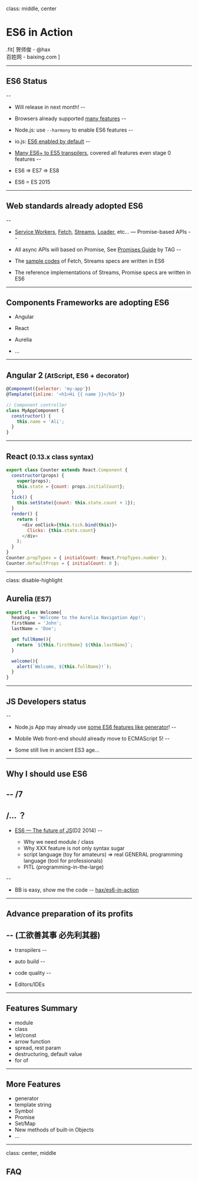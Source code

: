 class: middle, center

# ES6 in Action

.fit[
  贺师俊 - @hax<br>
  百姓网 - baixing.com
]

---

## ES6 Status
--

 - Will release in next month!
--

 - Browsers already supported [many features](http://kangax.github.io/compat-table/es6/)
--

 - Node.js: use `--harmony` to enable ES6 features
--

 - io.js: [ES6 enabled by default](https://iojs.org/en/es6.html)
--

 - [Many ES6+ to ES5 transpilers](https://github.com/addyosmani/es6-tools),
   covered all features even stage 0 features
--

 - ES6 => ES7 => ES8
 - ES6 = ES 2015

---

## Web standards already adopted ES6
--

  - [Service Workers](https://slightlyoff.github.io/ServiceWorker/spec/service_worker/),
    [Fetch](https://fetch.spec.whatwg.org/),
    [Streams](https://streams.spec.whatwg.org/),
    [Loader](https://whatwg.github.io/loader/), etc...
    — Promise-based APIs
--

  - All async APIs will based on Promise, See [Promises Guide](http://www.w3.org/2001/tag/doc/promises-guide) by TAG
--

  - The [sample codes](https://streams.spec.whatwg.org/#creating-examples) of Fetch, Streams  specs are written in ES6

  - The reference implementations of Streams, Promise specs are written in ES6

---

## Components Frameworks are adopting ES6

  - Angular

  - React

  - Aurelia

  - …

---

## Angular 2<small> (AtScript, ES6 + decorator) </small>

```js
@Component({selector: 'my-app'})
@Template({inline: '<h1>Hi {{ name }}</h1>'})

// Component controller
class MyAppComponent {
  constructor() {
    this.name = 'Ali';
  }
}
```

---

## React<small> (0.13.x class syntax) </small>

```js
export class Counter extends React.Component {
  constructor(props) {
    super(props);
    this.state = {count: props.initialCount};
  }
  tick() {
    this.setState({count: this.state.count + 1});
  }
  render() {
    return (
      <div onClick={this.tick.bind(this)}>
        Clicks: {this.state.count}
      </div>
    );
  }
}
Counter.propTypes = { initialCount: React.PropTypes.number };
Counter.defaultProps = { initialCount: 0 };
```

---
class: disable-highlight

## Aurelia<small> (ES7)</small>

```js
export class Welcome{
  heading = 'Welcome to the Aurelia Navigation App!';
  firstName = 'John';
  lastName = 'Doe';

  get fullName(){
    return `${this.firstName} ${this.lastName}`;
  }

  welcome(){
    alert(`Welcome, ${this.fullName}!`);
  }
}
```

---

## JS Developers status
--

  - Node.js App may already use [some ES6 features like generator](https://github.com/tj/co)!
--


  - Mobile Web front-end should already move to ECMAScript 5!
--


  - Some still live in ancient ES3 age...

---


## Why I should use ES6
--
/7
--
/... ？
--

  - [ES6 — The future of JS](http://johnhax.net/2014/es6-js-future/)(D2 2014)
--

    - Why we need module / class
    - Why XXX feature is not only syntax sugar
    - script language (toy for amateurs) => real GENERAL programming language (tool for professionals)
    - PITL (programming-in-the-large)

--

  - BB is easy, show me the code
--
  [hax/es6-in-action](https://github.com/hax/es6-in-action)

---

## Advance preparation of its profits
--
  (工欲善其事 必先利其器)
--

 * transpilers
--


 * auto build
--


 * code quality
--


 * Editors/IDEs

---

## Features Summary

  - module
  - class
  - let/const
  - arrow function
  - spread, rest param
  - destructuring, default value
  - for of

---

## More Features

  - generator
  - template string
  - Symbol
  - Promise
  - Set/Map
  - New methods of built-in Objects
  - …

---

class: center, middle

## FAQ

